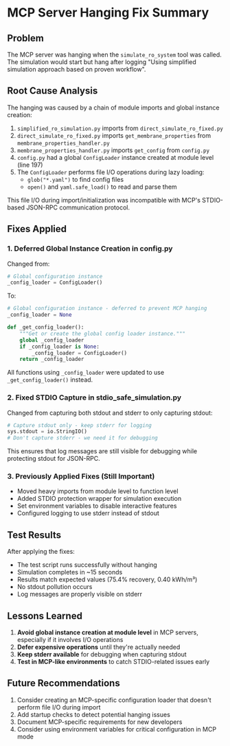 # MCP Server Hanging Fix Summary

## Problem
The MCP server was hanging when the `simulate_ro_system` tool was called. The simulation would start but hang after logging "Using simplified simulation approach based on proven workflow".

## Root Cause Analysis
The hanging was caused by a chain of module imports and global instance creation:

1. `simplified_ro_simulation.py` imports from `direct_simulate_ro_fixed.py`
2. `direct_simulate_ro_fixed.py` imports `get_membrane_properties` from `membrane_properties_handler.py`
3. `membrane_properties_handler.py` imports `get_config` from `config.py`
4. `config.py` had a global `ConfigLoader` instance created at module level (line 197)
5. The `ConfigLoader` performs file I/O operations during lazy loading:
   - `glob("*.yaml")` to find config files
   - `open()` and `yaml.safe_load()` to read and parse them

This file I/O during import/initialization was incompatible with MCP's STDIO-based JSON-RPC communication protocol.

## Fixes Applied

### 1. Deferred Global Instance Creation in config.py
Changed from:
```python
# Global configuration instance
_config_loader = ConfigLoader()
```

To:
```python
# Global configuration instance - deferred to prevent MCP hanging
_config_loader = None

def _get_config_loader():
    """Get or create the global config loader instance."""
    global _config_loader
    if _config_loader is None:
        _config_loader = ConfigLoader()
    return _config_loader
```

All functions using `_config_loader` were updated to use `_get_config_loader()` instead.

### 2. Fixed STDIO Capture in stdio_safe_simulation.py
Changed from capturing both stdout and stderr to only capturing stdout:
```python
# Capture stdout only - keep stderr for logging
sys.stdout = io.StringIO()
# Don't capture stderr - we need it for debugging
```

This ensures that log messages are still visible for debugging while protecting stdout for JSON-RPC.

### 3. Previously Applied Fixes (Still Important)
- Moved heavy imports from module level to function level
- Added STDIO protection wrapper for simulation execution
- Set environment variables to disable interactive features
- Configured logging to use stderr instead of stdout

## Test Results
After applying the fixes:
- The test script runs successfully without hanging
- Simulation completes in ~15 seconds
- Results match expected values (75.4% recovery, 0.40 kWh/m³)
- No stdout pollution occurs
- Log messages are properly visible on stderr

## Lessons Learned
1. **Avoid global instance creation at module level** in MCP servers, especially if it involves I/O operations
2. **Defer expensive operations** until they're actually needed
3. **Keep stderr available** for debugging when capturing stdout
4. **Test in MCP-like environments** to catch STDIO-related issues early

## Future Recommendations
1. Consider creating an MCP-specific configuration loader that doesn't perform file I/O during import
2. Add startup checks to detect potential hanging issues
3. Document MCP-specific requirements for new developers
4. Consider using environment variables for critical configuration in MCP mode